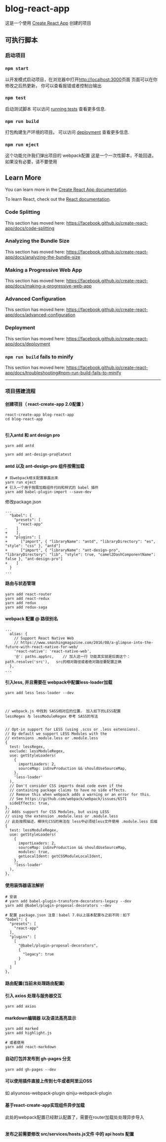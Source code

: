 blog-react-app
===

这是一个使用 [Create React App](https://github.com/facebook/create-react-app) 创建的项目

## 可执行脚本

### 启动项目

### `npm start`
以开发模式启动项目，在浏览器中打开[http://localhost:3000](http://localhost:3000)页面
页面可以在你修改之后热更新， 你可以查看报错或者控制台输出

### `npm test`
启动测试脚本
可以访问 [running tests](https://facebook.github.io/create-react-app/docs/running-tests) 查看更多信息.

### `npm run build`
打包构建生产环境的项目。
可以访问  [deployment](https://facebook.github.io/create-react-app/docs/deployment) 查看更多信息.

### `npm run eject`
这个功能允许我们弹出项目的 webpack配置
这是一个一次性脚本，不能回退， 如果没有必要，请不要使用

## Learn More

You can learn more in the [Create React App documentation](https://facebook.github.io/create-react-app/docs/getting-started).

To learn React, check out the [React documentation](https://reactjs.org/).

### Code Splitting

This section has moved here: https://facebook.github.io/create-react-app/docs/code-splitting

### Analyzing the Bundle Size

This section has moved here: https://facebook.github.io/create-react-app/docs/analyzing-the-bundle-size

### Making a Progressive Web App

This section has moved here: https://facebook.github.io/create-react-app/docs/making-a-progressive-web-app

### Advanced Configuration

This section has moved here: https://facebook.github.io/create-react-app/docs/advanced-configuration

### Deployment

This section has moved here: https://facebook.github.io/create-react-app/docs/deployment

### `npm run build` fails to minify

This section has moved here: https://facebook.github.io/create-react-app/docs/troubleshooting#npm-run-build-fails-to-minify


---
### 项目搭建流程

#### 创建项目（ react-create-app 2.0配置 ）
```
react-create-app blog-react-app
cd blog-react-app


```

#### 引入antd 和 ant design pro
```
yarn add antd

yarn add ant-design-pro@latest

```

#### antd 以及 ant-design-pro 组件按需加载
```
# 将webpack相关配置暴露出来
yarn run eject
# 引入一个用于按需加载组件代码和样式的 babel 插件
yarn add babel-plugin-import --save-dev
```
修改package.json
```
...
  "babel": {
    "presets": [
      "react-app"
-    ]
+    ],
+   "plugins": [
+      ["import", { "libraryName": "antd", "libraryDirectory": "es", "style": "css" }, "antd"]
+      ["import", { "libraryName": "ant-design-pro", "libraryDirectory": "lib", "style": true, "camel2DashComponentName": false }, "ant-design-pro"]
+    ]
  }
...
```

#### 路由与状态管理
```
yarn add react-router
yarn add react-redux
yarn add redux
yarn add redux-saga

```

#### webpack 配置 @ 路径别名
```
...
  alias: {
    // Support React Native Web
    // https://www.smashingmagazine.com/2016/08/a-glimpse-into-the-future-with-react-native-for-web/
    'react-native': 'react-native-web',
    '@': paths.appSrc,    // 加入这一行 功能其实就是后面这个：path.resolve('src'),   src的相对路径或者绝对路径要配置正确
  },
...

```

#### 引入less, 并且需要在 webpack中配置less-loader加载
```
yarn add less less-loader --dev
```

```


// webpack.js 中找到 SASS相对应的位置， 加入如下的LESS配置
lessRegex 与 lessModuleRegex 参考 SASS的写法


// Opt-in support for LESS (using .scss or .less extensions).
// By default we support LESS Modules with the
// extensions .module.less or .module.less
{
  test: lessRegex,
  exclude: lessModuleRegex,
  use: getStyleLoaders(
    {
      importLoaders: 2,
      sourceMap: isEnvProduction && shouldUseSourceMap,
    },
    'less-loader'
  ),
  // Don't consider CSS imports dead code even if the
  // containing package claims to have no side effects.
  // Remove this when webpack adds a warning or an error for this.
  // See https://github.com/webpack/webpack/issues/6571
  sideEffects: true,
},
// Adds support for CSS Modules, but using LESS
// using the extension .module.less or .module.less
// 此处按照描述，模块化CSS的用法在 less中必须给less文件使用 .module.less 后缀
{
  test: lessModuleRegex,
  use: getStyleLoaders(
    {
      importLoaders: 2,
      sourceMap: isEnvProduction && shouldUseSourceMap,
      modules: true,
      getLocalIdent: getCSSModuleLocalIdent,
    },
    'less-loader'
  ),
},

```


#### 使用装饰器语法解析

```
# 安装
# yarn add babel-plugin-transform-decorators-legacy --dev
yarn add @babel/plugin-proposal-decorators --dev

# 配置 package.json 注意：babel 7.0以上版本配置与之前不同：如下
"babel": {
  "presets": [
    "react-app"
  ],
  "plugins": [
    [
      "@babel/plugin-proposal-decorators",
      {
        "legacy": true
      }
    ]
  ]
},
```

#### 路由配置(当前未处理路由配置)



#### 引入 axios 处理与服务器交互
```
yarn add axios
```

#### markdown编辑器 以及语法高亮显示

```
yarn add marked
yarn add highlight.js

# 或者使用
yarn add react-markdown

```

#### 自动打包并发布到 gh-pages 分支
```
yarn add gh-pages --dev
```

#### 可以使用插件直接上传到七牛或者阿里云OSS
如 aliyunoss-webpack-plugin qiniju-webpack-plugin


#### 基于react-create-app实现组件异步加载
此处的webpack配置已经默认配置了，需要在router加载处处理异步导入
```
```



#### 发布之前需要修改 src/services/hosts.js文件 中的 api hosts 配置







